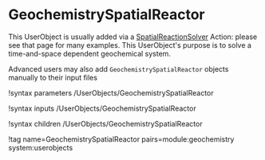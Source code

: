 # GeochemistrySpatialReactor

This UserObject is usually added via a [SpatialReactionSolver](SpatialReactionSolver/index.md) Action: please see that page for many examples.  This UserObject's purpose is to solve a time-and-space dependent geochemical system.

Advanced users may also add `GeochemistrySpatialReactor` objects manually to their input files

!syntax parameters /UserObjects/GeochemistrySpatialReactor

!syntax inputs /UserObjects/GeochemistrySpatialReactor

!syntax children /UserObjects/GeochemistrySpatialReactor


!tag name=GeochemistrySpatialReactor pairs=module:geochemistry system:userobjects
